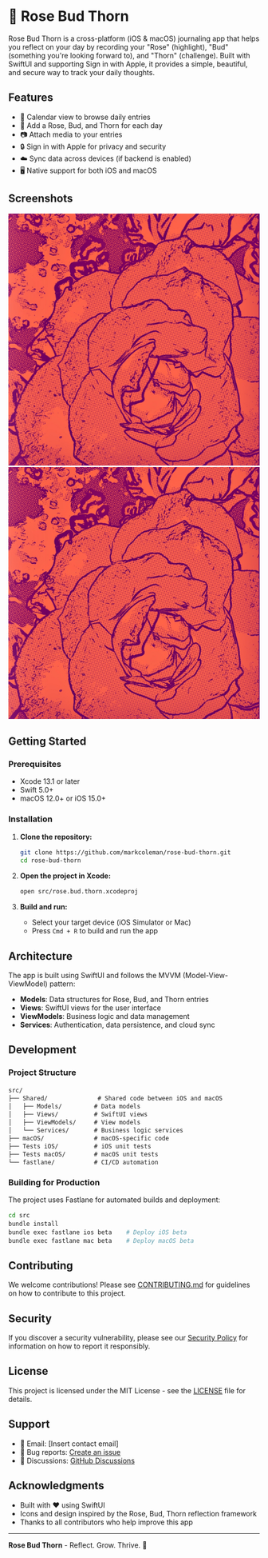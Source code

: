 # 🌹 Rose Bud Thorn

Rose Bud Thorn is a cross-platform (iOS & macOS) journaling app that helps you reflect on your day by recording your "Rose" (highlight), "Bud" (something you're looking forward to), and "Thorn" (challenge). Built with SwiftUI and supporting Sign in with Apple, it provides a simple, beautiful, and secure way to track your daily thoughts.

## Features

- 📅 Calendar view to browse daily entries
- 🌹 Add a Rose, Bud, and Thorn for each day
- 📷 Attach media to your entries
- 🔒 Sign in with Apple for privacy and security
- ☁️ Sync data across devices (if backend is enabled)
- 🖥️ Native support for both iOS and macOS

## Screenshots

![App Store](src/Shared/appstore.png)
![Play Store](src/Shared/playstore.png)

## Getting Started

### Prerequisites

- Xcode 13.1 or later
- Swift 5.0+
- macOS 12.0+ or iOS 15.0+

### Installation

1. **Clone the repository:**
   ```sh
   git clone https://github.com/markcoleman/rose-bud-thorn.git
   cd rose-bud-thorn
   ```

2. **Open the project in Xcode:**
   ```sh
   open src/rose.bud.thorn.xcodeproj
   ```

3. **Build and run:**
   - Select your target device (iOS Simulator or Mac)
   - Press `Cmd + R` to build and run the app

## Architecture

The app is built using SwiftUI and follows the MVVM (Model-View-ViewModel) pattern:

- **Models**: Data structures for Rose, Bud, and Thorn entries
- **Views**: SwiftUI views for the user interface
- **ViewModels**: Business logic and data management
- **Services**: Authentication, data persistence, and cloud sync

## Development

### Project Structure

```
src/
├── Shared/              # Shared code between iOS and macOS
│   ├── Models/         # Data models
│   ├── Views/          # SwiftUI views
│   ├── ViewModels/     # View models
│   └── Services/       # Business logic services
├── macOS/              # macOS-specific code
├── Tests iOS/          # iOS unit tests
├── Tests macOS/        # macOS unit tests
└── fastlane/           # CI/CD automation
```

### Building for Production

The project uses Fastlane for automated builds and deployment:

```sh
cd src
bundle install
bundle exec fastlane ios beta    # Deploy iOS beta
bundle exec fastlane mac beta    # Deploy macOS beta
```

## Contributing

We welcome contributions! Please see [CONTRIBUTING.md](CONTRIBUTING.md) for guidelines on how to contribute to this project.

## Security

If you discover a security vulnerability, please see our [Security Policy](SECURITY.md) for information on how to report it responsibly.

## License

This project is licensed under the MIT License - see the [LICENSE](LICENSE) file for details.

## Support

- 📧 Email: [Insert contact email]
- 🐛 Bug reports: [Create an issue](https://github.com/markcoleman/rose-bud-thorn/issues/new/choose)
- 💬 Discussions: [GitHub Discussions](https://github.com/markcoleman/rose-bud-thorn/discussions)

## Acknowledgments

- Built with ❤️ using SwiftUI
- Icons and design inspired by the Rose, Bud, Thorn reflection framework
- Thanks to all contributors who help improve this app

---

**Rose Bud Thorn** - Reflect. Grow. Thrive. 🌹